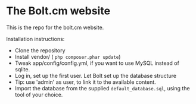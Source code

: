 The Bolt.cm website
===================

This is the repo for the bolt.cm website. 

Installation instructions: 

 - Clone the repository
 - Install vendor/ ( `php composer.phar update`)
 - Tweak app/config/config.yml, if you want to use MySQL instead of sqlite. 
 - Log in, set up the first user. Let Bolt set up the database structure
 - Tip: use 'admin' as user, to link it to the available content. 
 - Import the database from the supplied `default_database.sql`, using the tool of your choice.


